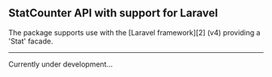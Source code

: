 StatCounter API with support for Laravel 
---

The package supports use with the [Laravel framework][2] (v4) providing a 'Stat' facade.

----

Currently under development...
